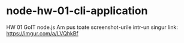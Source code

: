 # node-hw-01-cli-application
HW 01 GoIT node.js
Am pus toate screenshot-urile intr-un singur link: https://imgur.com/a/LVQhkBf

